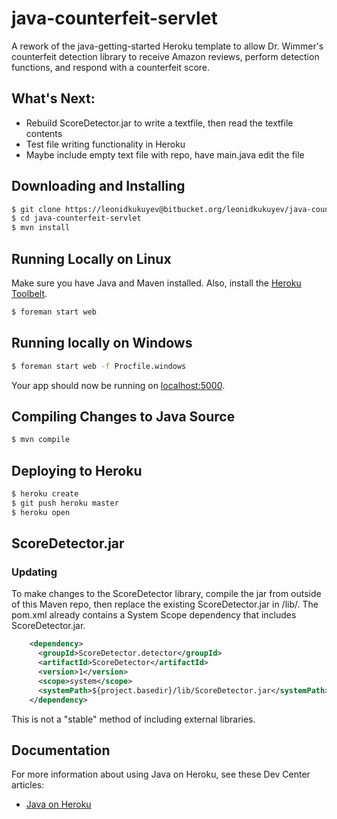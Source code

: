 # java-counterfeit-servlet

A rework of the java-getting-started Heroku template to allow Dr. Wimmer's counterfeit detection library to receive Amazon reviews, perform detection functions, and respond with a counterfeit score.

## What's Next:
- Rebuild ScoreDetector.jar to write a textfile, then read the textfile contents
- Test file writing functionality in Heroku
- Maybe include empty text file with repo, have main.java edit the file

## Downloading and Installing

```sh
$ git clone https://leonidkukuyev@bitbucket.org/leonidkukuyev/java-counterfeit-servlet.git
$ cd java-counterfeit-servlet
$ mvn install
```

## Running Locally on Linux

Make sure you have Java and Maven installed.  Also, install the [Heroku Toolbelt](https://toolbelt.heroku.com/).

```sh
$ foreman start web
```

## Running locally on Windows

```sh
$ foreman start web -f Procfile.windows
```

Your app should now be running on [localhost:5000](http://localhost:5000/).

## Compiling Changes to Java Source

```sh
$ mvn compile
```

## Deploying to Heroku

```sh
$ heroku create
$ git push heroku master
$ heroku open
```

## ScoreDetector.jar

### Updating

To make changes to the ScoreDetector library, compile the jar from outside of this Maven repo, then replace the existing ScoreDetector.jar in /lib/.
The pom.xml already contains a System Scope dependency that includes ScoreDetector.jar.

```xml
    <dependency>
      <groupId>ScoreDetector.detector</groupId>
      <artifactId>ScoreDetector</artifactId>
      <version>1</version>
      <scope>system</scope>
      <systemPath>${project.basedir}/lib/ScoreDetector.jar</systemPath>
    </dependency>
```

This is not a "stable" method of including external libraries.


## Documentation

For more information about using Java on Heroku, see these Dev Center articles:

- [Java on Heroku](https://devcenter.heroku.com/categories/java)

